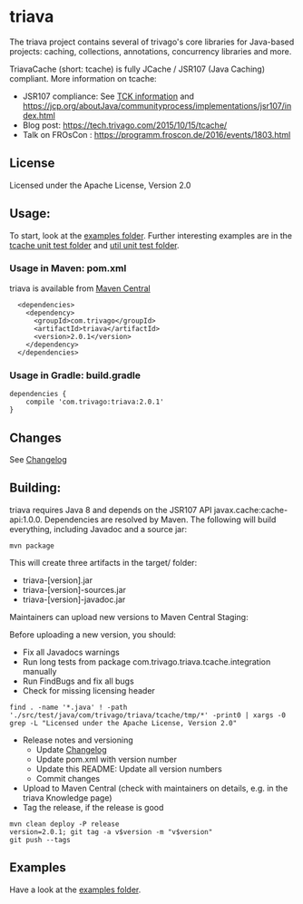 # triava

The triava project contains several of trivago's core libraries for Java-based projects: caching, collections, annotations, concurrency libraries and more.

TriavaCache (short: tcache) is fully JCache / JSR107 (Java Caching) compliant. More information on tcache:
- JSR107 compliance: See [TCK information](./tck/README.md) and https://jcp.org/aboutJava/communityprocess/implementations/jsr107/index.html
- Blog post: https://tech.trivago.com/2015/10/15/tcache/
- Talk on FROsCon : https://programm.froscon.de/2016/events/1803.html

## License
Licensed under the Apache License, Version 2.0

## Usage:
To start, look at the [examples folder](./src/examples/java/com/trivago/examples). Further interesting examples are in the [tcache unit test folder](src/test/java/com/trivago/triava/tcache/) and [util unit test folder](src/test/java/com/trivago/triava/util/).  

### Usage in Maven: pom.xml
triava is available from [Maven Central](http://search.maven.org/#search|ga|1|a%3A%22triava%22)

```
  <dependencies>
    <dependency>
      <groupId>com.trivago</groupId>
      <artifactId>triava</artifactId>
      <version>2.0.1</version>
    </dependency>
  </dependencies>
```


### Usage in Gradle: build.gradle
```
dependencies {
	compile 'com.trivago:triava:2.0.1'
}
```

## Changes ##
See [Changelog](CHANGES.md)



## Building:
triava requires Java 8 and depends on the JSR107 API javax.cache:cache-api:1.0.0. Dependencies are resolved by Maven. The following will build everything, including Javadoc and a source jar:

`mvn package`

This will create three artifacts in the target/ folder:

- triava-[version].jar
- triava-[version]-sources.jar
- triava-[version]-javadoc.jar

Maintainers can upload new versions to Maven Central Staging:

Before uploading a new version, you should:
 - Fix all Javadocs warnings
 - Run long tests from package com.trivago.triava.tcache.integration manually
 - Run FindBugs and fix all bugs
 - Check for missing licensing header
 ```
 find . -name '*.java' ! -path './src/test/java/com/trivago/triava/tcache/tmp/*' -print0 | xargs -0 grep -L "Licensed under the Apache License, Version 2.0"
 ```
 - Release notes and versioning
     - Update [Changelog](CHANGES.md)
     - Update pom.xml with version number
     - Update this README: Update all version numbers
     - Commit changes
 - Upload to Maven Central (check with maintainers on details, e.g. in the triava Knowledge page)
 - Tag the release, if the release is good
```
mvn clean deploy -P release
version=2.0.1; git tag -a v$version -m "v$version"
git push --tags
```

## Examples
Have a look at the [examples folder](./src/examples/java/com/trivago/examples).
